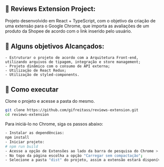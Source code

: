 ## 📝 Reviews Extension Project:

Projeto desenvolvido em React + TypeScript, com o objetivo da criação de uma extensão para o Google Chrome, que importa as avaliações de um produto da Shopee de acordo com o link inserido pelo usuário.

## 📑 Alguns objetivos Alcançados:

    - Estruturar o projeto de acordo com a Arquitetura Front-end, utilizando arquivos de tipagem, integração e store management;
    - Projeto dinâmico com o consumo de API externa;
    - Utilização de React Redux;
    - Utilização de styled-components.

## 🚀 Como executar

Clone o projeto e acesse a pasta do mesmo.

```bash
git clone https://github.com/gifreitass/reviews-extension.git
cd reviews-extension
```

Para iniciá-lo no Chrome, siga os passos abaixo:

```bash
- Instalar as dependências:
npm install
- Iniciar projeto:
# npm run build
- Acesse a opção de Extensões ao lado da barra de pesquisa do Chrome > Gerenciar Extensões;
- No topo da página escolha a opção "Carregar sem compactação";
- Selecione a pasta "dist" do projeto, assim a extensão estará disponível para você utilizar no navegador.
```
